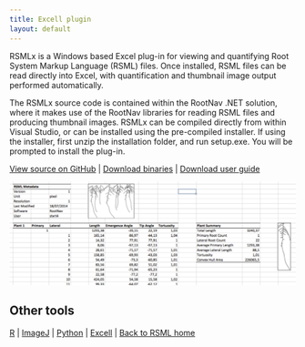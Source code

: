 ```yaml
---
title: Excell plugin
layout: default
---
```


RSMLx is a Windows based Excel plug-in for viewing and quantifying Root System Markup Language (RSML) files. Once installed, RSML files can be read directly into Excel, with quantification and thumbnail image output performed automatically.

The RSMLx source code is contained within the RootNav .NET solution, where it makes use of the RootNav libraries for reading RSML files and producing thumbnail images. RSMLx can be compiled directly from within Visual Studio, or can be installed using the pre-compiled installer. If using the installer, first unzip the installation folder, and run setup.exe. You will be prompted to install the plug-in.

[View source on GitHub](https://github.com/RootSystemML/RSML-conversion-tools/tree/master/excell) | [Download binaries](https://github.com/RootSystemML/RSML-conversion-tools/blob/master/excell) | [Download user guide](https://github.com/RootSystemML/RootSystemML.github.io/blob/master/docs/rsmlx_documentation.pdf?raw=true)

[![Excell plugin interface](/images/excell_rsml.png)](/images/excell_rsml.png)

 
 ## Other tools
 
[R](/tools/r_rsml) | [ImageJ](/tools/imagej_rsml) |  [Python](/tools/python_rsml) |  [Excell](/tools/excell_rsml) |  [Back to RSML home](/index)

